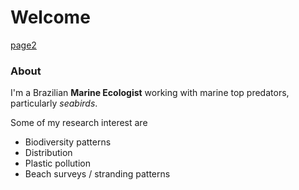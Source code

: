 # Welcome

[page2](page2.html)

### About

I'm a Brazilian **Marine Ecologist** working with marine top predators, particularly *seabirds*.

Some of my research interest are

- Biodiversity patterns
- Distribution
- Plastic pollution
- Beach surveys / stranding patterns



<!-- Comments in markdown looks like this -->


